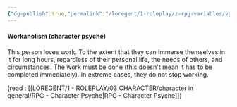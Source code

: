 ```yaml
---
{"dg-publish":true,"permalink":"/loregent/1-roleplay/z-rpg-variables/variables-character/variables-character-psyche/workaholism/"}
---
```


#### Workaholism (character psyché)

This person loves work. To the extent that they can immerse themselves in it for long hours, regardless of their personal life, the needs of others, and circumstances. The work must be done (this doesn't mean it has to be completed immediately). In extreme cases, they do not stop working.

(read : [[LOREGENT/1 - ROLEPLAY/03 CHARACTER/character in general/RPG - Character Psyche\|RPG - Character Psyche]])
